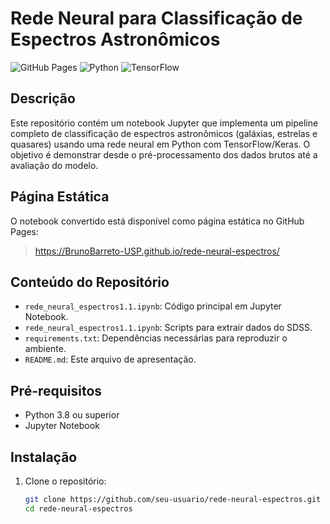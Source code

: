 # Rede Neural para Classificação de Espectros Astronômicos

![GitHub Pages](https://img.shields.io/badge/GitHub%20Pages-Disponível-blue) ![Python](https://img.shields.io/badge/Python-3.8%2B-blue) ![TensorFlow](https://img.shields.io/badge/TensorFlow-2.x-orange)

## Descrição
Este repositório contém um notebook Jupyter que implementa um pipeline completo de classificação de espectros astronômicos (galáxias, estrelas e quasares) usando uma rede neural em Python com TensorFlow/Keras. O objetivo é demonstrar desde o pré-processamento dos dados brutos até a avaliação do modelo.

## Página Estática
O notebook convertido está disponível como página estática no GitHub Pages:

> https://BrunoBarreto-USP.github.io/rede-neural-espectros/

## Conteúdo do Repositório
- `rede_neural_espectros1.1.ipynb`: Código principal em Jupyter Notebook.  
- `rede_neural_espectros1.1.ipynb`: Scripts para extrair dados do SDSS.  
- `requirements.txt`: Dependências necessárias para reproduzir o ambiente.  
- `README.md`: Este arquivo de apresentação.

## Pré-requisitos
- Python 3.8 ou superior  
- Jupyter Notebook  

## Instalação
1. Clone o repositório:  
   ```bash
   git clone https://github.com/seu-usuario/rede-neural-espectros.git
   cd rede-neural-espectros
